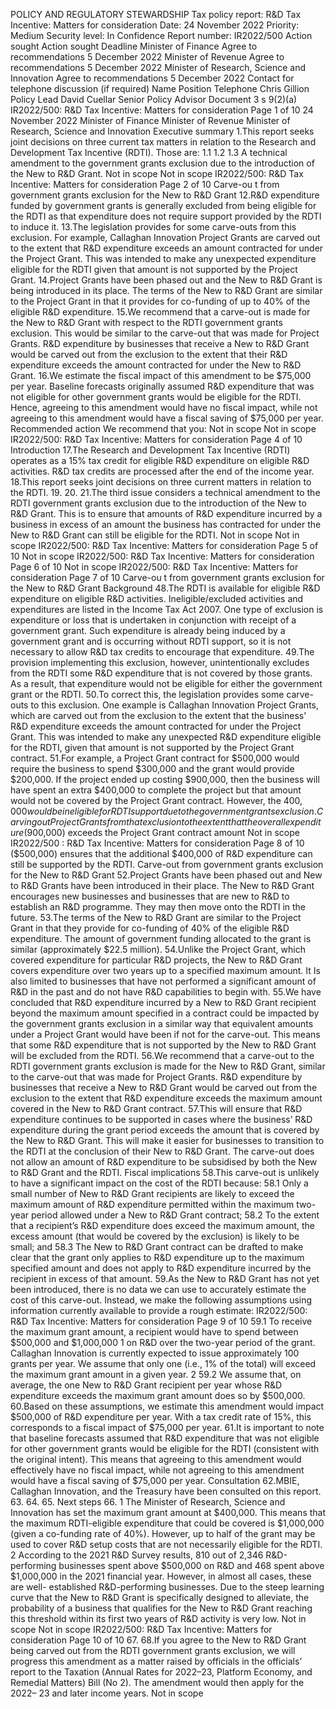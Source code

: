 POLICY AND REGULATORY STEWARDSHIP Tax policy report: R&D Tax Incentive: Matters for consideration Date: 24 November 2022 Priority: Medium Security level: In Confidence Report number: IR2022/500 Action sought Action sought Deadline Minister of Finance Agree to recommendations 5 December 2022 Minister of Revenue Agree to recommendations 5 December 2022 Minister of Research, Science and Innovation Agree to recommendations 5 December 2022 Contact for telephone discussion (if required) Name Position Telephone Chris Gillion Policy Lead David Cuellar Senior Policy Advisor Document 3 s 9(2)(a) IR2022/500: R&D Tax Incentive: Matters for consideration Page 1 of 10 24 November 2022 Minister of Finance Minister of Revenue Minister of Research, Science and Innovation Executive summary 1.This report seeks joint decisions on three current tax matters in relation to the Research and Development Tax Incentive (RDTI). Those are: 1.1 1.2 1.3 A technical amendment to the government grants exclusion due to the introduction of the New to R&D Grant. Not in scope Not in scope IR2022/500: R&D Tax Incentive: Matters for consideration Page 2 of 10 Carve-ou t from government grants exclusion for the New to R&D Grant 12.R&D expenditure funded by government grants is generally excluded from being eligible for the RDTI as that expenditure does not require support provided by the RDTI to induce it. 13.The legislation provides for some carve-outs from this exclusion. For example, Callaghan Innovation Project Grants are carved out to the extent that R&D expenditure exceeds an amount contracted for under the Project Grant. This was intended to make any unexpected expenditure eligible for the RDTI given that amount is not supported by the Project Grant. 14.Project Grants have been phased out and the New to R&D Grant is being introduced in its place. The terms of the New to R&D Grant are similar to the Project Grant in that it provides for co-funding of up to 40% of the eligible R&D expenditure. 15.We recommend that a carve-out is made for the New to R&D Grant with respect to the RDTI government grants exclusion. This would be similar to the carve-out that was made for Project Grants. R&D expenditure by businesses that receive a New to R&D Grant would be carved out from the exclusion to the extent that their R&D expenditure exceeds the amount contracted for under the New to R&D Grant. 16.We estimate the fiscal impact of this amendment to be $75,000 per year. Baseline forecasts originally assumed R&D expenditure that was not eligible for other government grants would be eligible for the RDTI. Hence, agreeing to this amendment would have no fiscal impact, while not agreeing to this amendment would have a fiscal saving of $75,000 per year. Recommended action We recommend that you: Not in scope Not in scope IR2022/500: R&D Tax Incentive: Matters for consideration Page 4 of 10 Introduction 17.The Research and Development Tax Incentive (RDTI) operates as a 15% tax credit for eligible R&D expenditure on eligible R&D activities. R&D tax credits are processed after the end of the income year. 18.This report seeks joint decisions on three current matters in relation to the RDTI. 19. 20. 21.The third issue considers a technical amendment to the RDTI government grants exclusion due to the introduction of the New to R&D Grant. This is to ensure that amounts of R&D expenditure incurred by a business in excess of an amount the business has contracted for under the New to R&D Grant can still be eligible for the RDTI. Not in scope Not in scope IR2022/500: R&D Tax Incentive: Matters for consideration Page 5 of 10 Not in scope IR2022/500: R&D Tax Incentive: Matters for consideration Page 6 of 10 Not in scope IR2022/500: R&D Tax Incentive: Matters for consideration Page 7 of 10 Carve-ou t from government grants exclusion for the New to R&D Grant Background 48.The RDTI is available for eligible R&D expenditure on eligible R&D activities. Ineligible/excluded activities and expenditures are listed in the Income Tax Act 2007. One type of exclusion is expenditure or loss that is undertaken in conjunction with receipt of a government grant. Such expenditure is already being induced by a government grant and is occurring without RDTI support, so it is not necessary to allow R&D tax credits to encourage that expenditure. 49.The provision implementing this exclusion, however, unintentionally excludes from the RDTI some R&D expenditure that is not covered by those grants. As a result, that expenditure would not be eligible for either the government grant or the RDTI. 50.To correct this, the legislation provides some carve-outs to this exclusion. One example is Callaghan Innovation Project Grants, which are carved out from the exclusion to the extent that the business’ R&D expenditure exceeds the amount contracted for under the Project Grant. This was intended to make any unexpected R&D expenditure eligible for the RDTI, given that amount is not supported by the Project Grant contract. 51.For example, a Project Grant contract for $500,000 would require the business to spend $300,000 and the grant would provide $200,000. If the project ended up costing $900,000, then the business will have spent an extra $400,000 to complete the project but that amount would not be covered by the Project Grant contract. However, the $400,000 would be ineligible for RDTI support due to the government grants exclusion. Carving out Project Grants from that exclusion to the extent that the overall expenditure ($900,000) exceeds the Project Grant contract amount Not in scope IR2022/500 : R&D Tax Incentive: Matters for consideration Page 8 of 10 ($500,000) ensures that the additional $400,000 of R&D expenditure can still be supported by the RDTI. Carve-out from government grants exclusion for the New to R&D Grant 52.Project Grants have been phased out and New to R&D Grants have been introduced in their place. The New to R&D Grant encourages new businesses and businesses that are new to R&D to establish an R&D programme. They may then move onto the RDTI in the future. 53.The terms of the New to R&D Grant are similar to the Project Grant in that they provide for co-funding of 40% of the eligible R&D expenditure. The amount of government funding allocated to the grant is similar (approximately $22.5 million). 54.Unlike the Project Grant, which covered expenditure for particular R&D projects, the New to R&D Grant covers expenditure over two years up to a specified maximum amount. It Is also limited to businesses that have not performed a significant amount of R&D in the past and do not have R&D capabilities to begin with. 55.We have concluded that R&D expenditure incurred by a New to R&D Grant recipient beyond the maximum amount specified in a contract could be impacted by the government grants exclusion in a similar way that equivalent amounts under a Project Grant would have been if not for the carve-out. This means that some R&D expenditure that is not supported by the New to R&D Grant will be excluded from the RDTI. 56.We recommend that a carve-out to the RDTI government grants exclusion is made for the New to R&D Grant, similar to the carve-out that was made for Project Grants. R&D expenditure by businesses that receive a New to R&D Grant would be carved out from the exclusion to the extent that R&D expenditure exceeds the maximum amount covered in the New to R&D Grant contract. 57.This will ensure that R&D expenditure continues to be supported in cases where the business’ R&D expenditure during the grant period exceeds the amount that is covered by the New to R&D Grant. This will make it easier for businesses to transition to the RDTI at the conclusion of their New to R&D Grant. The carve-out does not allow an amount of R&D expenditure to be subsidised by both the New to R&D Grant and the RDTI. Fiscal implications 58.This carve-out is unlikely to have a significant impact on the cost of the RDTI because: 58.1 Only a small number of New to R&D Grant recipients are likely to exceed the maximum amount of R&D expenditure permitted within the maximum two- year period allowed under a New to R&D Grant contract; 58.2 To the extent that a recipient’s R&D expenditure does exceed the maximum amount, the excess amount (that would be covered by the exclusion) is likely to be small; and 58.3 The New to R&D Grant contract can be drafted to make clear that the grant only applies to R&D expenditure up to the maximum specified amount and does not apply to R&D expenditure incurred by the recipient in excess of that amount. 59.As the New to R&D Grant has not yet been introduced, there is no data we can use to accurately estimate the cost of this carve-out. Instead, we make the following assumptions using information currently available to provide a rough estimate: IR2022/500: R&D Tax Incentive: Matters for consideration Page 9 of 10 59.1 To receive the maximum grant amount, a recipient would have to spend between $500,000 and $1,000,000 1 on R&D over the two-year period of the grant. Callaghan Innovation is currently expected to issue approximately 100 grants per year. We assume that only one (i.e., 1% of the total) will exceed the maximum grant amount in a given year. 2 59.2 We assume that, on average, the one New to R&D Grant recipient per year whose R&D expenditure exceeds the maximum grant amount does so by $500,000. 60.Based on these assumptions, we estimate this amendment would impact $500,000 of R&D expenditure per year. With a tax credit rate of 15%, this corresponds to a fiscal impact of $75,000 per year. 61.It is important to note that baseline forecasts assumed that R&D expenditure that was not eligible for other government grants would be eligible for the RDTI (consistent with the original intent). This means that agreeing to this amendment would effectively have no fiscal impact, while not agreeing to this amendment would have a fiscal saving of $75,000 per year. Consultation 62.MBIE, Callaghan Innovation, and the Treasury have been consulted on this report. 63. 64. 65. Next steps 66. 1 The Minister of Research, Science and Innovation has set the maximum grant amount at $400,000. This means that the maximum RDTI-eligible expenditure that could be covered is $1,000,000 (given a co-funding rate of 40%). However, up to half of the grant may be used to cover R&D setup costs that are not necessarily eligible for the RDTI. 2 According to the 2021 R&D Survey results, 810 out of 2,346 R&D-performing businesses spent above $500,000 on R&D and 468 spent above $1,000,000 in the 2021 financial year. However, in almost all cases, these are well- established R&D-performing businesses. Due to the steep learning curve that the New to R&D Grant is specifically designed to alleviate, the probability of a business that qualifies for the New to R&D Grant reaching this threshold within its first two years of R&D activity is very low. Not in scope Not in scope IR2022/500: R&D Tax Incentive: Matters for consideration Page 10 of 10 67. 68.If you agree to the New to R&D Grant being carved out from the RDTI government grants exclusion, we will progress this amendment as a matter raised by officials in the officials’ report to the Taxation (Annual Rates for 2022–23, Platform Economy, and Remedial Matters) Bill (No 2). The amendment would then apply for the 2022– 23 and later income years. Not in scope